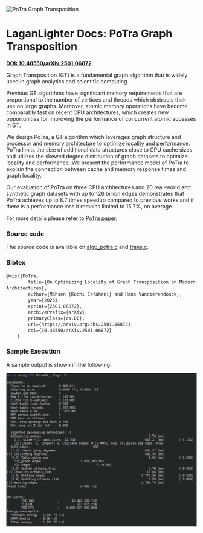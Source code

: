 ![PoTra Graph Transposition](https://hpgp.net/LaganLighter/headers/potra-header.jpg) 

#  LaganLighter Docs: PoTra Graph Transposition

**[DOI: 10.48550/arXiv.2501.06872](https://doi.org/10.48550/arXiv.2501.06872)**

Graph Transposition (GT) is 
a fundamental graph algorithm that is widely used in graph analytics and scientific computing.

Previous GT algorithms have significant memory requirements that are proportional to the number of vertices and 
threads which obstructs their use on large graphs. Moreover, atomic memory operations have become comparably fast on 
recent CPU architectures, which creates new opportunities for improving the performance of concurrent atomic accesses in GT.

We design PoTra, a GT algorithm which leverages graph structure and processor and memory architecture to optimize locality 
and performance. PoTra limits the size of additional data structures close to CPU cache sizes and utilizes the skewed degree 
distribution of graph datasets to optimize locality and performance. We present the performance model of PoTra to explain the 
connection between cache and memory response times and graph locality.

Our evaluation of PoTra on three CPU architectures and 20 real-world and synthetic graph datasets with up to 128 billion edges 
demonstrates that PoTra achieves up to 8.7 times speedup compared to previous works and if there is a performance loss 
it remains limited to 15.7%, on average. 

For more details please refer to [PoTra paper](https://arxiv.org/abs/2501.06872).

### Source code
The source code is available on [alg6_potra.c](../alg6_potra.c) and [trans.c](../trans.c).

### Bibtex

```
@misc{PoTra,
		title={On Optimizing Locality of Graph Transposition on Modern Architectures}, 
		author={Mohsen {Koohi Esfahani} and Hans Vandierendonck},
		year={2025},
		eprint={2501.06872},
		archivePrefix={arXiv},
		primaryClass={cs.DC},
		url={https://arxiv.org/abs/2501.06872},
		doi={10.48550/arXiv.2501.06872} 
	} 
```

### Sample Execution

A sample output is shown in the following.

![](images/alg6-potra.png)

